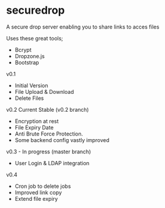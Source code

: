 securedrop
==========

A secure drop server enabling you to share links to acces files

Uses these great tools;
- Bcrypt
- Dropzone.js
- Bootstrap

v0.1
- Initial Version
- File Upload & Download
- Delete Files

v0.2 Current Stable (v0.2 branch)
- Encryption at rest
- File Expiry Date
- Anti Brute Force Protection.
- Some backend config vastly improved

v0.3 - In progress (master branch)
- User Login & LDAP integration


v0.4
- Cron job to delete jobs
- Improved link copy
- Extend file expiry

